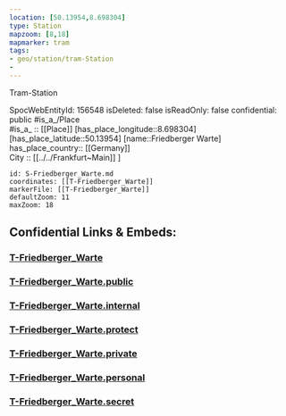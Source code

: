 ```yaml
---
location: [50.13954,8.698304] 
type: Station 
mapzoom: [8,18] 
mapmarker: tram 
tags:
- geo/station/tram-Station
- 
---
```


Tram-Station

SpocWebEntityId: 156548
isDeleted: false
isReadOnly: false
confidential: public
#is_a_/Place  
#is_a_ :: [[Place]] 
[has_place_longitude::8.698304] 
[has_place_latitude::50.13954] 
[name::Friedberger Warte] 
has_place_country:: [[Germany]]  
City :: [[../../Frankfurt~Main]] ] 


```leaflet
id: S-Friedberger_Warte.md
coordinates: [[T-Friedberger_Warte]] 
markerFile: [[T-Friedberger_Warte]] 
defaultZoom: 11 
maxZoom: 18
```


## Confidential Links & Embeds: 

### [T-Friedberger_Warte](/_Standards/Earth/Continent/Europe/Europe~Central/Germany/Germany~West/Hessen/counties~Hessen/Frankfurt~Main/Stations-FFM~T/T-Friedberger_Warte.md) 

### [T-Friedberger_Warte.public](/_public/Earth/Continent/Europe/Europe~Central/Germany/Germany~West/Hessen/counties~Hessen/Frankfurt~Main/Stations-FFM~T/T-Friedberger_Warte.public.md) 

### [T-Friedberger_Warte.internal](/_internal/Earth/Continent/Europe/Europe~Central/Germany/Germany~West/Hessen/counties~Hessen/Frankfurt~Main/Stations-FFM~T/T-Friedberger_Warte.internal.md) 

### [T-Friedberger_Warte.protect](/_protect/Earth/Continent/Europe/Europe~Central/Germany/Germany~West/Hessen/counties~Hessen/Frankfurt~Main/Stations-FFM~T/T-Friedberger_Warte.protect.md) 

### [T-Friedberger_Warte.private](/_private/Earth/Continent/Europe/Europe~Central/Germany/Germany~West/Hessen/counties~Hessen/Frankfurt~Main/Stations-FFM~T/T-Friedberger_Warte.private.md) 

### [T-Friedberger_Warte.personal](/_personal/Earth/Continent/Europe/Europe~Central/Germany/Germany~West/Hessen/counties~Hessen/Frankfurt~Main/Stations-FFM~T/T-Friedberger_Warte.personal.md) 

### [T-Friedberger_Warte.secret](/_secret/Earth/Continent/Europe/Europe~Central/Germany/Germany~West/Hessen/counties~Hessen/Frankfurt~Main/Stations-FFM~T/T-Friedberger_Warte.secret.md)

